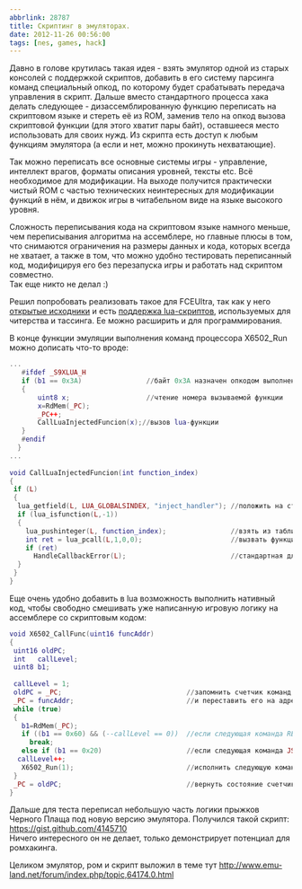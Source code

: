 ```yaml
---
abbrlink: 28787
title: Скриптинг в эмуляторах.
date: 2012-11-26 00:56:00
tags: [nes, games, hack]
---
```


Давно в голове крутилась такая идея - взять эмулятор одной из старых консолей с поддержкой скриптов, добавить в его систему парсинга команд специальный опкод, по которому будет срабатывать передача управления в скрипт. Дальше вместо стандартного процесса хака делать следующее - дизассемблированную функцию переписать на скриптовом языке и стереть её из ROM, заменив тело на опкод вызова скриптовой функции (для этого хватит пары байт), оставшееся место использовать для своих нужд. Из скрипта есть доступ к любым функциям эмулятора (а если и нет, можно прокинуть нехватающие).

Так можно переписать все основные системы игры - управление, интеллект врагов, форматы описания уровней, тексты etc. Всё необходимое для модификации. На выходе получится практически чистый ROM с частью технических неинтересных для модификации функций в нём, и движок игры в читабельном виде на языке высокого уровня.

Сложность переписывания кода на скриптовом языке намного меньше, чем переписывания алгоритма на ассемблере, но главные плюсы в том, что снимаются ограничения на размеры данных и кода, которых всегда не хватает, а также в том, что можно удобно тестировать переписанный код, модифицируя его без перезапуска игры и работать над скриптом совместно.  
Так еще никто не делал :)
  
  
  
Решил попробовать реализовать такое для FCEUltra, так как у него [открытые исходники](http://sourceforge.net/projects/fceultra/files/Source%20Code/2.1.5%20src/fceux-2.1.5.src.tar.bz2/download) и есть [поддержка lua-скриптов](http://www.fceux.com/web/help/fceux.html?LuaScripting.html), используемых для читерства и тассинга. Ее можно расширить и для программирования.  
  
В конце функции эмуляции выполнения команд процессора X6502\_Run можно дописать что-то вроде:  

```lua
...
   #ifdef _S9XLUA_H
   if (b1 == 0x3A)                //байт 0x3A назначен опкодом выполнения lua-функции
   {
       uint8 x;                   //чтение номера вызываемой функции
       x=RdMem(_PC);            
       _PC++;
       CallLuaInjectedFuncion(x);//вызов lua-функции
   }
   #endif
  }
...
 
void CallLuaInjectedFuncion(int function_index)
{
 if (L)
 {
  lua_getfield(L, LUA_GLOBALSINDEX, "inject_handler"); //положить на стек таблицу
  if (lua_isfunction(L,-1))
  {
    lua_pushinteger(L, function_index);                //взять из таблицы функцию номером function_index
    int ret = lua_pcall(L,1,0,0);                      //вызвать функцию
    if (ret)
      HandleCallbackError(L);                          //стандартная для fceu обработка ошибок
  }
 }
}
```

Еще очень удобно добавить в lua возможность выполнить нативный код, чтобы свободно смешивать уже написанную игровую логику на ассемблере со скриптовым кодом:  

```lua
void X6502_CallFunc(uint16 funcAddr)
{
 uint16 oldPC;                          
 int   callLevel;                    
 uint8 b1;
 
 callLevel = 1;
 oldPC = _PC;                               //запомнить счетчик команд
 _PC = funcAddr;                            //и переставить его на адрес функции
 while (true)                               
 {
   b1=RdMem(_PC);
   if ((b1 == 0x60) && (--callLevel == 0))  //если следующая команда RET и исполнение наверху стека вызовов, то прекратить выполнение
     break;
   else if (b1 == 0x20)                     //если следующая команда JSR, то увеличить глубину вызовов
  callLevel++;
   X6502_Run(1);                            //исполнить следующую команду
 }
 _PC = oldPC;                               //вернуть состояние счетчика команд
}
```

Дальше для теста переписал небольшую часть логики прыжков Черного Плаща под новую версию эмулятора. Получился такой скрипт:  
<https://gist.github.com/4145710>  
Ничего интересного он не делает, только демонстрирует потенциал для ромхакинга.  
  
  
Целиком эмулятор, ром и скрипт выложил в теме тут <http://www.emu-land.net/forum/index.php/topic,64174.0.html>